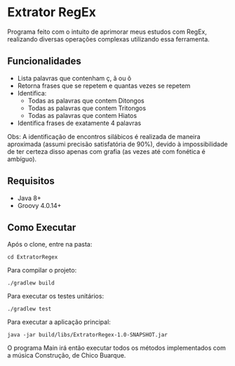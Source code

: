 # Extrator RegEx

Programa feito com o intuito de aprimorar meus estudos com RegEx, realizando diversas operações complexas utilizando essa ferramenta.

## Funcionalidades

- Lista palavras que contenham ç, ã ou õ
- Retorna frases que se repetem e quantas vezes se repetem
- Identifica:
    - Todas as palavras que contem Ditongos
    - Todas as palavras que contem Tritongos
    - Todas as palavras que contem Hiatos
- Identifica frases de exatamente 4 palavras

Obs: A identificação de encontros silábicos é realizada de maneira aproximada (assumi precisão satisfatória de 90%), devido à impossibilidade de ter certeza disso apenas com grafia (as vezes até com fonética é ambíguo).

## Requisitos

- Java 8+
- Groovy 4.0.14+

## Como Executar

Após o clone, entre na pasta:

```
cd ExtratorRegex
```

Para compilar o projeto:

```
./gradlew build
```

Para executar os testes unitários:

```
./gradlew test
```

Para executar a aplicação principal:

```
java -jar build/libs/ExtratorRegex-1.0-SNAPSHOT.jar 
```

O programa Main irá então executar todos os métodos implementados com a música Construção, de Chico Buarque.